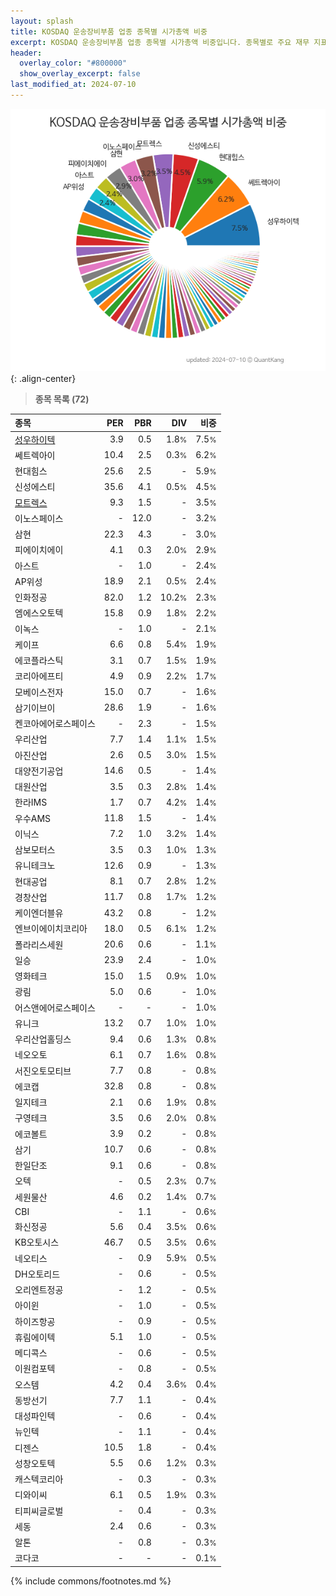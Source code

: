 ```yaml
---
layout: splash
title: KOSDAQ 운송장비부품 업종 종목별 시가총액 비중
excerpt: KOSDAQ 운송장비부품 업종 종목별 시가총액 비중입니다. 종목별로 주요 재무 지표를 함께 표시합니다.
header:
  overlay_color: "#800000"
  show_overlay_excerpt: false
last_modified_at: 2024-07-10
---
```



![KOSDAQ 운송장비부품 업종 종목별 시가총액 비중](/stats/sector/images/kosdaq_업종_운송장비부품_종목.png){: .align-center}


> **종목 목록 (72)**<a id="list"></a>

| **종목** | **PER** | **PBR** | **DIV** | **비중** |
| :------- | ------: | ------: | ------: | -------: |
| [성우하이텍](/015750/) | 3.9 | 0.5 | 1.8<small>%</small> | 7.5<small>%</small> |
| 쎄트렉아이 | 10.4 | 2.5 | 0.3<small>%</small> | 6.2<small>%</small> |
| 현대힘스 | 25.6 | 2.5 | - | 5.9<small>%</small> |
| 신성에스티 | 35.6 | 4.1 | 0.5<small>%</small> | 4.5<small>%</small> |
| [모트렉스](/118990/) | 9.3 | 1.5 | - | 3.5<small>%</small> |
| 이노스페이스 | - | 12.0 | - | 3.2<small>%</small> |
| 삼현 | 22.3 | 4.3 | - | 3.0<small>%</small> |
| 피에이치에이 | 4.1 | 0.3 | 2.0<small>%</small> | 2.9<small>%</small> |
| 아스트 | - | 1.0 | - | 2.4<small>%</small> |
| AP위성 | 18.9 | 2.1 | 0.5<small>%</small> | 2.4<small>%</small> |
| 인화정공 | 82.0 | 1.2 | 10.2<small>%</small> | 2.3<small>%</small> |
| 엠에스오토텍 | 15.8 | 0.9 | 1.8<small>%</small> | 2.2<small>%</small> |
| 이녹스 | - | 1.0 | - | 2.1<small>%</small> |
| 케이프 | 6.6 | 0.8 | 5.4<small>%</small> | 1.9<small>%</small> |
| 에코플라스틱 | 3.1 | 0.7 | 1.5<small>%</small> | 1.9<small>%</small> |
| 코리아에프티 | 4.9 | 0.9 | 2.2<small>%</small> | 1.7<small>%</small> |
| 모베이스전자 | 15.0 | 0.7 | - | 1.6<small>%</small> |
| 삼기이브이 | 28.6 | 1.9 | - | 1.6<small>%</small> |
| 켄코아에어로스페이스 | - | 2.3 | - | 1.5<small>%</small> |
| 우리산업 | 7.7 | 1.4 | 1.1<small>%</small> | 1.5<small>%</small> |
| 아진산업 | 2.6 | 0.5 | 3.0<small>%</small> | 1.5<small>%</small> |
| 대양전기공업 | 14.6 | 0.5 | - | 1.4<small>%</small> |
| 대원산업 | 3.5 | 0.3 | 2.8<small>%</small> | 1.4<small>%</small> |
| 한라IMS | 1.7 | 0.7 | 4.2<small>%</small> | 1.4<small>%</small> |
| 우수AMS | 11.8 | 1.5 | - | 1.4<small>%</small> |
| 이닉스 | 7.2 | 1.0 | 3.2<small>%</small> | 1.4<small>%</small> |
| 삼보모터스 | 3.5 | 0.3 | 1.0<small>%</small> | 1.3<small>%</small> |
| 유니테크노 | 12.6 | 0.9 | - | 1.3<small>%</small> |
| 현대공업 | 8.1 | 0.7 | 2.8<small>%</small> | 1.2<small>%</small> |
| 경창산업 | 11.7 | 0.8 | 1.7<small>%</small> | 1.2<small>%</small> |
| 케이엔더블유 | 43.2 | 0.8 | - | 1.2<small>%</small> |
| 엔브이에이치코리아 | 18.0 | 0.5 | 6.1<small>%</small> | 1.2<small>%</small> |
| 폴라리스세원 | 20.6 | 0.6 | - | 1.1<small>%</small> |
| 일승 | 23.9 | 2.4 | - | 1.0<small>%</small> |
| 영화테크 | 15.0 | 1.5 | 0.9<small>%</small> | 1.0<small>%</small> |
| 광림 | 5.0 | 0.6 | - | 1.0<small>%</small> |
| 어스앤에어로스페이스 | - | - | - | 1.0<small>%</small> |
| 유니크 | 13.2 | 0.7 | 1.0<small>%</small> | 1.0<small>%</small> |
| 우리산업홀딩스 | 9.4 | 0.6 | 1.3<small>%</small> | 0.8<small>%</small> |
| 네오오토 | 6.1 | 0.7 | 1.6<small>%</small> | 0.8<small>%</small> |
| 서진오토모티브 | 7.7 | 0.8 | - | 0.8<small>%</small> |
| 에코캡 | 32.8 | 0.8 | - | 0.8<small>%</small> |
| 일지테크 | 2.1 | 0.6 | 1.9<small>%</small> | 0.8<small>%</small> |
| 구영테크 | 3.5 | 0.6 | 2.0<small>%</small> | 0.8<small>%</small> |
| 에코볼트 | 3.9 | 0.2 | - | 0.8<small>%</small> |
| 삼기 | 10.7 | 0.6 | - | 0.8<small>%</small> |
| 한일단조 | 9.1 | 0.6 | - | 0.8<small>%</small> |
| 오텍 | - | 0.5 | 2.3<small>%</small> | 0.7<small>%</small> |
| 세원물산 | 4.6 | 0.2 | 1.4<small>%</small> | 0.7<small>%</small> |
| CBI | - | 1.1 | - | 0.6<small>%</small> |
| 화신정공 | 5.6 | 0.4 | 3.5<small>%</small> | 0.6<small>%</small> |
| KB오토시스 | 46.7 | 0.5 | 3.5<small>%</small> | 0.6<small>%</small> |
| 네오티스 | - | 0.9 | 5.9<small>%</small> | 0.5<small>%</small> |
| DH오토리드 | - | 0.6 | - | 0.5<small>%</small> |
| 오리엔트정공 | - | 1.2 | - | 0.5<small>%</small> |
| 아이윈 | - | 1.0 | - | 0.5<small>%</small> |
| 하이즈항공 | - | 0.9 | - | 0.5<small>%</small> |
| 휴림에이텍 | 5.1 | 1.0 | - | 0.5<small>%</small> |
| 메디콕스 | - | 0.6 | - | 0.5<small>%</small> |
| 이원컴포텍 | - | 0.8 | - | 0.5<small>%</small> |
| 오스템 | 4.2 | 0.4 | 3.6<small>%</small> | 0.4<small>%</small> |
| 동방선기 | 7.7 | 1.1 | - | 0.4<small>%</small> |
| 대성파인텍 | - | 0.6 | - | 0.4<small>%</small> |
| 뉴인텍 | - | 1.1 | - | 0.4<small>%</small> |
| 디젠스 | 10.5 | 1.8 | - | 0.4<small>%</small> |
| 성창오토텍 | 5.5 | 0.6 | 1.2<small>%</small> | 0.3<small>%</small> |
| 캐스텍코리아 | - | 0.3 | - | 0.3<small>%</small> |
| 디와이씨 | 6.1 | 0.5 | 1.9<small>%</small> | 0.3<small>%</small> |
| 티피씨글로벌 | - | 0.4 | - | 0.3<small>%</small> |
| 세동 | 2.4 | 0.6 | - | 0.3<small>%</small> |
| 알톤 | - | 0.8 | - | 0.3<small>%</small> |
| 코다코 | - | - | - | 0.1<small>%</small> |

{% include commons/footnotes.md %}